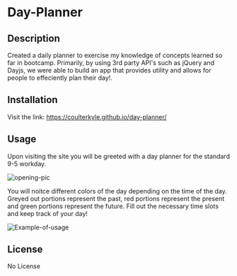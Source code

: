 # Day-Planner

## Description

Created a daily planner to exercise my knowledge of concepts learned so far in bootcamp. Primarily, by using 3rd party API's such as jQuery and Dayjs, we were able to build an app that provides utility and allows for people to effeciently plan their day!.


## Installation

Visit the link:
https://coulterkyle.github.io/day-planner/

## Usage

Upon visiting the site you will be greeted with a day planner for the standard 9-5 workday. 

![opening-pic](/Assets/Screenshots/Screenshot%202023-12-21%20at%2010.16.04 PM.png)

You will noitce different colors of the day depending on the time of the day. Greyed out portions represent the past, red portions represent the present and green portions represent the future. Fill out the necessary time slots and keep track of your day!

![Example-of-usage](/Assets/Screenshots/Screenshot%202023-12-21%20at%2010.19.21 PM.png)

## License

No License